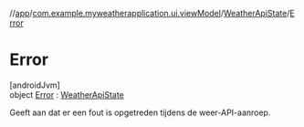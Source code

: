 //[app](../../../../index.md)/[com.example.myweatherapplication.ui.viewModel](../../index.md)/[WeatherApiState](../index.md)/[Error](index.md)

# Error

[androidJvm]\
object [Error](index.md) : [WeatherApiState](../index.md)

Geeft aan dat er een fout is opgetreden tijdens de weer-API-aanroep.
